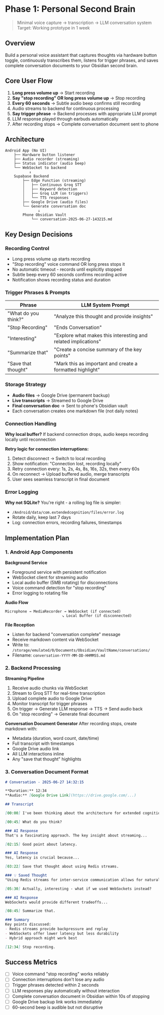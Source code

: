 # Phase 1: Personal Second Brain
> Minimal voice capture → transcription → LLM conversation system
> Target: Working prototype in 1 week

## Overview
Build a personal voice assistant that captures thoughts via hardware button toggle, continuously transcribes them, listens for trigger phrases, and saves complete conversation documents to your Obsidian second brain.

## Core User Flow
1. **Long press volume up** → Start recording
2. **Say "stop recording" OR long press volume up** → Stop recording
3. **Every 60 seconds** → Subtle audio beep confirms still recording
4. Audio streams to backend for continuous processing
5. **Say trigger phrase** → Backend processes with appropriate LLM prompt
6. LLM response played through earbuds automatically
7. After recording stops → Complete conversation document sent to phone

## Architecture
```
Android App (No UI)
    ├── Hardware button listener
    ├── Audio recorder (streaming)
    ├── Status indicator (audio beep)
    └── WebSocket to backend
           ↓
    Supabase Backend
        ├── Edge Function (streaming)
        │   ├── Continuous Groq STT
        │   ├── Keyword detection
        │   ├── Groq LLM (on triggers)
        │   └── TTS responses
        ├── Google Drive (audio files)
        └── Generate conversation doc
               ↓
        Phone Obsidian Vault
            └── conversation-2025-06-27-143215.md
```

## Key Design Decisions

### Recording Control
- Long press volume up starts recording
- "Stop recording" voice command OR long press stops it
- No automatic timeout - records until explicitly stopped
- Subtle beep every 60 seconds confirms recording active
- Notification shows recording status and duration

### Trigger Phrases & Prompts
| Phrase | LLM System Prompt |
|--------|-------------------|
| "What do you think?" | "Analyze this thought and provide insights" |
| "Stop Recording" | "Ends Conversation" |
| "Interesting" | "Explore what makes this interesting and related implications" |
| "Summarize that" | "Create a concise summary of the key points" |
| "Save that thought" | "Mark this as important and create a formatted highlight" |

### Storage Strategy
- **Audio files** → Google Drive (permanent backup)
- **Live transcripts** → Streamed to Google Drive 
- **Final conversation doc** → Sent to phone's Obsidian vault
- Each conversation creates one markdown file (not daily notes)

### Connection Handling
**Why local buffer?** If backend connection drops, audio keeps recording locally until reconnection

**Retry logic for connection interruptions:**
1. Detect disconnect → Switch to local recording
2. Show notification: "Connection lost, recording locally"
3. Retry connection every: 1s, 2s, 4s, 8s, 16s, 32s, then every 60s
4. On reconnect → Upload buffered audio, merge transcripts
5. User sees seamless transcript in final document

### Error Logging
**Why not SQLite?** You're right - a rolling log file is simpler:
- `/Android/data/com.extendedcognition/files/error.log`
- Rotate daily, keep last 7 days
- Log: connection errors, recording failures, timestamps

## Implementation Plan

### 1. Android App Components

**Background Service**
- Foreground service with persistent notification
- WebSocket client for streaming audio
- Local audio buffer (5MB rotating) for disconnections
- Voice command detection for "stop recording"
- Error logging to rotating file

**Audio Flow**
```
Microphone → MediaRecorder → WebSocket (if connected)
                          ↘ Local Buffer (if disconnected)
```

**File Reception**
- Listen for backend "conversation complete" message
- Receive markdown content via WebSocket
- Write to: `/storage/emulated/0/Documents/Obsidian/VaultName/conversations/`
- Filename: `conversation-YYYY-MM-DD-HHMMSS.md`

### 2. Backend Processing

**Streaming Pipeline**
1. Receive audio chunks via WebSocket
2. Stream to Groq STT for real-time transcription
3. Upload complete audio to Google Drive
4. Monitor transcript for trigger phrases
5. On trigger → Generate LLM response → TTS → Send audio back
6. On "stop recording" → Generate final document

**Conversation Document Generator**
After recording stops, create markdown with:
- Metadata (duration, word count, date/time)
- Full transcript with timestamps
- Google Drive audio link
- All LLM interactions inline
- Any "save that thought" highlights

### 3. Conversation Document Format

```markdown
# Conversation - 2025-06-27 14:32:15

**Duration:** 12:34  
**Audio:** [Google Drive Link](https://drive.google.com/...)

## Transcript

[00:00] I've been thinking about the architecture for extended cognition...

[00:45] What do you think?

### AI Response
That's a fascinating approach. The key insight about streaming...

[02:15] Good point about latency.

### AI Response  
Yes, latency is crucial because...

[03:22] Save that thought about using Redis streams.

### 💡 Saved Thought
"Using Redis streams for inter-service communication allows for natural backpressure and replay capabilities"

[05:30] Actually, interesting - what if we used WebSockets instead?

### AI Response
WebSockets would provide different tradeoffs...

[08:45] Summarize that.

### Summary
Key points discussed:
- Redis streams provide backpressure and replay
- WebSockets offer lower latency but less durability
- Hybrid approach might work best

[12:34] Stop recording.
```

## Success Metrics
- [ ] Voice command "stop recording" works reliably
- [ ] Connection interruptions don't lose any audio
- [ ] Trigger phrases detected within 2 seconds
- [ ] LLM responses play automatically without interaction
- [ ] Complete conversation document in Obsidian within 10s of stopping
- [ ] Google Drive backup link works immediately
- [ ] 60-second beep is audible but not disruptive